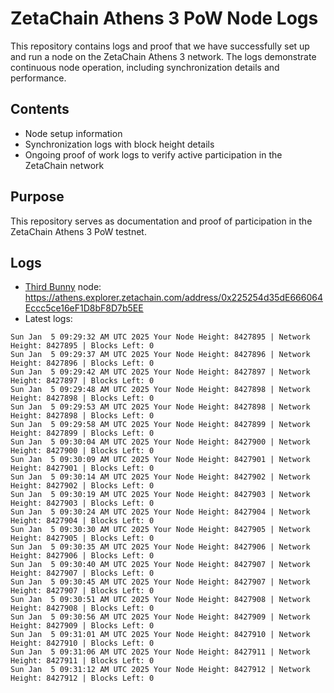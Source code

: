 # ZetaChain Athens 3 PoW Node Logs
This repository contains logs and proof that we have successfully set up and run a node on the ZetaChain Athens 3 network. The logs demonstrate continuous node operation, including synchronization details and performance.

## Contents
- Node setup information
- Synchronization logs with block height details
- Ongoing proof of work logs to verify active participation in the ZetaChain network

## Purpose
This repository serves as documentation and proof of participation in the ZetaChain Athens 3 PoW testnet.

## Logs

- [Third Bunny](https://thirdbunny.xyz/) node: https://athens.explorer.zetachain.com/address/0x225254d35dE666064Eccc5ce16eF1D8bF8D7b5EE
- Latest logs:
```
Sun Jan  5 09:29:32 AM UTC 2025 Your Node Height: 8427895 | Network Height: 8427895 | Blocks Left: 0
Sun Jan  5 09:29:37 AM UTC 2025 Your Node Height: 8427896 | Network Height: 8427896 | Blocks Left: 0
Sun Jan  5 09:29:42 AM UTC 2025 Your Node Height: 8427897 | Network Height: 8427897 | Blocks Left: 0
Sun Jan  5 09:29:48 AM UTC 2025 Your Node Height: 8427898 | Network Height: 8427898 | Blocks Left: 0
Sun Jan  5 09:29:53 AM UTC 2025 Your Node Height: 8427898 | Network Height: 8427898 | Blocks Left: 0
Sun Jan  5 09:29:58 AM UTC 2025 Your Node Height: 8427899 | Network Height: 8427899 | Blocks Left: 0
Sun Jan  5 09:30:04 AM UTC 2025 Your Node Height: 8427900 | Network Height: 8427900 | Blocks Left: 0
Sun Jan  5 09:30:09 AM UTC 2025 Your Node Height: 8427901 | Network Height: 8427901 | Blocks Left: 0
Sun Jan  5 09:30:14 AM UTC 2025 Your Node Height: 8427902 | Network Height: 8427902 | Blocks Left: 0
Sun Jan  5 09:30:19 AM UTC 2025 Your Node Height: 8427903 | Network Height: 8427903 | Blocks Left: 0
Sun Jan  5 09:30:24 AM UTC 2025 Your Node Height: 8427904 | Network Height: 8427904 | Blocks Left: 0
Sun Jan  5 09:30:30 AM UTC 2025 Your Node Height: 8427905 | Network Height: 8427905 | Blocks Left: 0
Sun Jan  5 09:30:35 AM UTC 2025 Your Node Height: 8427906 | Network Height: 8427906 | Blocks Left: 0
Sun Jan  5 09:30:40 AM UTC 2025 Your Node Height: 8427907 | Network Height: 8427907 | Blocks Left: 0
Sun Jan  5 09:30:45 AM UTC 2025 Your Node Height: 8427907 | Network Height: 8427907 | Blocks Left: 0
Sun Jan  5 09:30:51 AM UTC 2025 Your Node Height: 8427908 | Network Height: 8427908 | Blocks Left: 0
Sun Jan  5 09:30:56 AM UTC 2025 Your Node Height: 8427909 | Network Height: 8427909 | Blocks Left: 0
Sun Jan  5 09:31:01 AM UTC 2025 Your Node Height: 8427910 | Network Height: 8427910 | Blocks Left: 0
Sun Jan  5 09:31:06 AM UTC 2025 Your Node Height: 8427911 | Network Height: 8427911 | Blocks Left: 0
Sun Jan  5 09:31:12 AM UTC 2025 Your Node Height: 8427912 | Network Height: 8427912 | Blocks Left: 0
```
